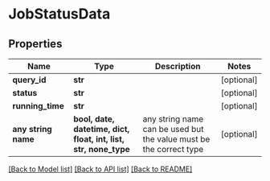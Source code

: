 # JobStatusData


## Properties
Name | Type | Description | Notes
------------ | ------------- | ------------- | -------------
**query_id** | **str** |  | [optional] 
**status** | **str** |  | [optional] 
**running_time** | **str** |  | [optional] 
**any string name** | **bool, date, datetime, dict, float, int, list, str, none_type** | any string name can be used but the value must be the correct type | [optional]

[[Back to Model list]](../README.md#documentation-for-models) [[Back to API list]](../README.md#documentation-for-api-endpoints) [[Back to README]](../README.md)


